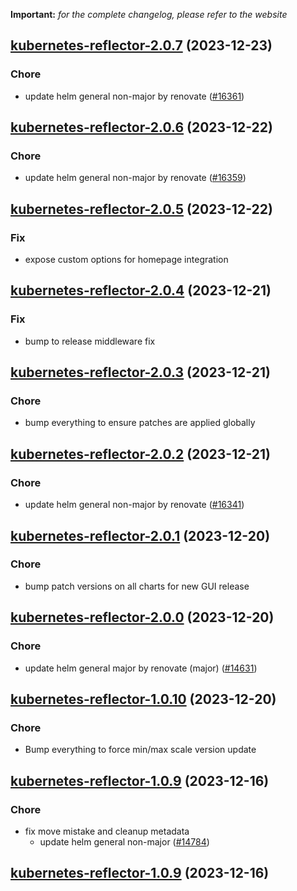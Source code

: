 **Important:**
*for the complete changelog, please refer to the website*




## [kubernetes-reflector-2.0.7](https://github.com/truecharts/charts/compare/kubernetes-reflector-2.0.6...kubernetes-reflector-2.0.7) (2023-12-23)

### Chore

- update helm general non-major by renovate ([#16361](https://github.com/truecharts/charts/issues/16361))
  
  


## [kubernetes-reflector-2.0.6](https://github.com/truecharts/charts/compare/kubernetes-reflector-2.0.5...kubernetes-reflector-2.0.6) (2023-12-22)

### Chore

- update helm general non-major by renovate ([#16359](https://github.com/truecharts/charts/issues/16359))
  
  


## [kubernetes-reflector-2.0.5](https://github.com/truecharts/charts/compare/kubernetes-reflector-2.0.4...kubernetes-reflector-2.0.5) (2023-12-22)

### Fix

- expose custom options for homepage integration
  
  


## [kubernetes-reflector-2.0.4](https://github.com/truecharts/charts/compare/kubernetes-reflector-2.0.3...kubernetes-reflector-2.0.4) (2023-12-21)

### Fix

- bump to release middleware fix
  
  


## [kubernetes-reflector-2.0.3](https://github.com/truecharts/charts/compare/kubernetes-reflector-2.0.2...kubernetes-reflector-2.0.3) (2023-12-21)

### Chore

- bump everything to ensure patches are applied globally
  
  


## [kubernetes-reflector-2.0.2](https://github.com/truecharts/charts/compare/kubernetes-reflector-2.0.1...kubernetes-reflector-2.0.2) (2023-12-21)

### Chore

- update helm general non-major by renovate ([#16341](https://github.com/truecharts/charts/issues/16341))
  
  


## [kubernetes-reflector-2.0.1](https://github.com/truecharts/charts/compare/kubernetes-reflector-2.0.0...kubernetes-reflector-2.0.1) (2023-12-20)

### Chore

- bump patch versions on all charts for new GUI release
  
  


## [kubernetes-reflector-2.0.0](https://github.com/truecharts/charts/compare/kubernetes-reflector-1.0.10...kubernetes-reflector-2.0.0) (2023-12-20)

### Chore

- update helm general major by renovate (major) ([#14631](https://github.com/truecharts/charts/issues/14631))
  
  


## [kubernetes-reflector-1.0.10](https://github.com/truecharts/charts/compare/kubernetes-reflector-1.0.9...kubernetes-reflector-1.0.10) (2023-12-20)

### Chore

- Bump everything to force min/max scale version update
  
  


## [kubernetes-reflector-1.0.9](https://github.com/truecharts/charts/compare/kubernetes-reflector-1.0.7...kubernetes-reflector-1.0.9) (2023-12-16)

### Chore

- fix move mistake and cleanup metadata
  - update helm general non-major ([#14784](https://github.com/truecharts/charts/issues/14784))
  
  


## [kubernetes-reflector-1.0.9](https://github.com/truecharts/charts/compare/kubernetes-reflector-1.0.7...kubernetes-reflector-1.0.9) (2023-12-16)

